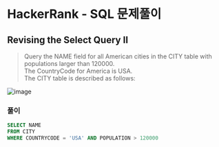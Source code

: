 # HackerRank - SQL 문제풀이

## Revising the Select Query Ⅱ
> Query the NAME field for all American cities in the CITY table with populations larger than 120000. <br>The CountryCode for America is USA. <br>The CITY table is described as follows:

  ![image](https://user-images.githubusercontent.com/74661937/151807119-03cc24ef-715d-4a05-a06d-0dbf9e07f695.png)

### 풀이
  ```SQL
  SELECT NAME
  FROM CITY
  WHERE COUNTRYCODE = 'USA' AND POPULATION > 120000
  ```
